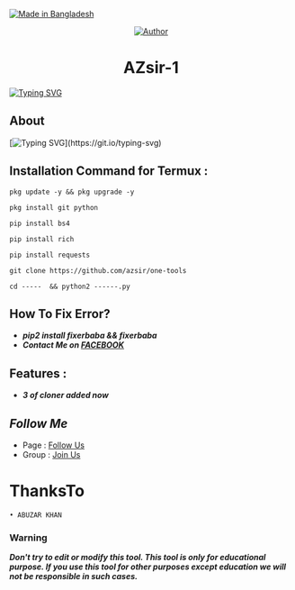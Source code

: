 <p align="left"> 
<a href="#"><img title="Made in Bangladesh" src="https://img.shields.io/badge/MADE%20IN-BANGLADESH-green?colorA=%23ff0000&colorB=%23017e40&style=for-the-badge"></a>
</p>

<p align="center">
<a href="https://github.com/azsir"><img title="Author" src="https://img.shields.io/badge/By-AZsir-red.svg?style=for-the-badge&logo=github"></a>
</p>

<h1 align="center">AZsir-1</h1>

[![Typing SVG](https://readme-typing-svg.herokuapp.com?color=%235000F7&lines=THIS+IS+FREE+CODE+FOR+AZsir+FANS)](https://git.io/typing-svg)

## About

[![Typing SVG](https://readme-typing-svg.herokuapp.com?color=%23FF5A13&multiline=true&height=150&lines=AZsir-1+is+a+python+based+old+fb;accounts+cracker+script.+You+Can;crack+unlimited+old+facebook+ids;by+using+this+tool.+This+tool+works;on+any+Android+devices.)](https://git.io/typing-svg)


## Installation Command for Termux :

```
pkg update -y && pkg upgrade -y
```
```
pkg install git python
```
```
pip install bs4
```
```
pip install rich
```
```
pip install requests 
```
```
git clone https://github.com/azsir/one-tools
```
```
cd -----  && python2 ------.py
```

## How To Fix Error?
* ***pip2 install fixerbaba && fixerbaba***
* ***Contact Me on [FACEBOOK](m.me/azsir)***

## Features :
* ***3 of cloner added now***

## ***Follow Me***

* Page : [Follow Us](https://www.facebook.com/paidhackdeal0k)
* Group : [Join Us](https://www.facebook.com/groups/231747098048450)

# ThanksTo
```
• ABUZAR KHAN 
```

### Warning

***Don't try to edit or modify this tool. This tool is only for educational purpose. If you use this tool for other purposes except education we will not be responsible in such cases.***
